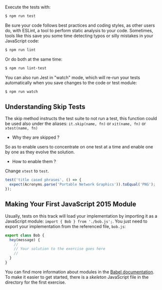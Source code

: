 Execute the tests with:

```bash
$ npm run test
```

Be sure your code follows best practices and coding styles, as other users do,
with ESLint, a tool to perform static analysis to your code. Sometimes, tools
like this save you some time detecting typos or silly mistakes in your
JavaScript code:

```bash
$ npm run lint
```

Or do both at the same time:

```bash
$ npm run lint-test
```

You can also run Jest in "watch" mode, which will re-run your tests
automatically when you save changes to the code or test module:

```bash
$ npm run watch
```

## Understanding Skip Tests

The skip method instructs the test suite to not run a test, this function could
be used also under the aliases: `it.skip(name, fn)` or `xit(name, fn)` or
`xtest(name, fn)`

- Why they are skipped ?

So as to enable users to concentrate on one test at a time and enable one by one
as they evolve the solution.

- How to enable them ?

Change `xtest` to `test`.

```javascript
test('title cased phrases', () => {
  expect(Acronyms.parse('Portable Network Graphics')).toEqual('PNG');
});
```

## Making Your First JavaScript 2015 Module

Usually, tests on this track will load your implementation by importing it as a
JavaScript module: `import { Bob } from './bob.js';`. You just need to export
your implementation from the referenced file, `bob.js`:

```javascript
export class Bob {
  hey(message) {
    //
    // Your solution to the exercise goes here
    //
  }
}
```

You can find more information about modules in the
[Babel documentation](https://babeljs.io/docs/learn-es2015/#modules).
To make it easier to get started, there is a _skeleton_ JavaScript file in the
directory for the first exercise.
